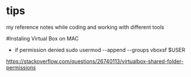 # tips
my reference notes while coding and working with different tools

#Instaling Virtual Box on MAC

- if permission denied
sudo usermod --append --groups vboxsf $USER

https://stackoverflow.com/questions/26740113/virtualbox-shared-folder-permissions
